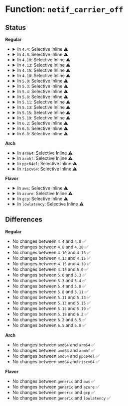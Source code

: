 # Function: <code>netif_carrier_off</code>

## Status
<b>Regular</b>
<ul>
<li>
<details>
<summary>In <code>4.4</code>: Selective Inline ⚠️</summary>

```c
void netif_carrier_off(struct net_device *dev);
```

**Collision:** Unique Global

**Inline:** Selective

**Transformation:** False

**Instances:**

```
In net/sched/sch_generic.c (ffffffff817412b0)
Location: net/sched/sch_generic.c:366
Inline: True
Direct callers:
  - drivers/net/phy/phy.c:phy_state_machine
  - drivers/net/phy/phy.c:phy_state_machine
  - drivers/net/phy/phy.c:phy_state_machine
  - drivers/net/tun.c:__tun_detach
  - drivers/net/virtio_net.c:virtnet_config_changed_work
  - drivers/net/virtio_net.c:virtnet_probe
  - drivers/net/xen-netfront.c:netfront_probe
```
**Symbols:**

```
ffffffff817412b0-ffffffff817412d6: netif_carrier_off (STB_GLOBAL)
```
</details>
</li>
<li>
<details>
<summary>In <code>4.8</code>: Selective Inline ⚠️</summary>

```c
void netif_carrier_off(struct net_device *dev);
```

**Collision:** Unique Global

**Inline:** Selective

**Transformation:** False

**Instances:**

```
In net/sched/sch_generic.c (ffffffff817ae160)
Location: net/sched/sch_generic.c:379
Inline: True
Direct callers:
  - drivers/net/phy/phy.c:phy_state_machine
  - drivers/net/phy/phy.c:phy_state_machine
  - drivers/net/phy/phy.c:phy_state_machine
  - drivers/net/phy/phy_device.c:phy_attach_direct
  - drivers/net/tun.c:__tun_detach
  - drivers/net/virtio_net.c:virtnet_probe
  - drivers/net/virtio_net.c:virtnet_config_changed_work
  - drivers/net/xen-netfront.c:netfront_probe
```
**Symbols:**

```
ffffffff817ae160-ffffffff817ae187: netif_carrier_off (STB_GLOBAL)
```
</details>
</li>
<li>
<details>
<summary>In <code>4.10</code>: Selective Inline ⚠️</summary>

```c
void netif_carrier_off(struct net_device *dev);
```

**Collision:** Unique Global

**Inline:** Selective

**Transformation:** False

**Instances:**

```
In net/sched/sch_generic.c (ffffffff817dd7f0)
Location: net/sched/sch_generic.c:379
Inline: True
Direct callers:
  - drivers/net/phy/phy.c:phy_state_machine
  - drivers/net/phy/phy.c:phy_state_machine
  - drivers/net/phy/phy.c:phy_state_machine
  - drivers/net/phy/phy_device.c:phy_attach_direct
  - drivers/net/tun.c:__tun_detach
  - drivers/net/xen-netfront.c:netfront_probe
```
**Symbols:**

```
ffffffff817dd7f0-ffffffff817dd817: netif_carrier_off (STB_GLOBAL)
```
</details>
</li>
<li>
<details>
<summary>In <code>4.13</code>: Selective Inline ⚠️</summary>

```c
void netif_carrier_off(struct net_device *dev);
```

**Collision:** Unique Global

**Inline:** Selective

**Transformation:** False

**Instances:**

```
In net/sched/sch_generic.c (ffffffff817fce20)
Location: net/sched/sch_generic.c:379
Inline: True
Direct callers:
  - drivers/net/phy/phy.c:phy_state_machine
  - drivers/net/phy/phy.c:phy_state_machine
  - drivers/net/phy/phy.c:phy_state_machine
  - drivers/net/phy/phy_device.c:phy_attach_direct
  - drivers/net/tun.c:__tun_detach
  - drivers/net/xen-netfront.c:netfront_probe
  - net/core/dev.c:netif_stacked_transfer_operstate
```
**Symbols:**

```
ffffffff817fce20-ffffffff817fce47: netif_carrier_off (STB_GLOBAL)
```
</details>
</li>
<li>
<details>
<summary>In <code>4.15</code>: Selective Inline ⚠️</summary>

```c
void netif_carrier_off(struct net_device *dev);
```

**Collision:** Unique Global

**Inline:** Selective

**Transformation:** False

**Instances:**

```
In net/sched/sch_generic.c (ffffffff8187a580)
Location: net/sched/sch_generic.c:386
Inline: True
Direct callers:
  - drivers/net/phy/phy_device.c:phy_attach_direct
  - drivers/net/phy/phy_device.c:phy_link_change
  - drivers/net/tun.c:__tun_detach
  - drivers/net/xen-netfront.c:netfront_probe
  - net/core/dev.c:netif_stacked_transfer_operstate
```
**Symbols:**

```
ffffffff8187a580-ffffffff8187a5a7: netif_carrier_off (STB_GLOBAL)
```
</details>
</li>
<li>
<details>
<summary>In <code>4.18</code>: Selective Inline ⚠️</summary>

```c
void netif_carrier_off(struct net_device *dev);
```

**Collision:** Unique Global

**Inline:** Selective

**Transformation:** False

**Instances:**

```
In net/sched/sch_generic.c (ffffffff818cbd70)
Location: net/sched/sch_generic.c:524
Inline: True
Direct callers:
  - drivers/net/phy/phy_device.c:phy_attach_direct
  - drivers/net/phy/phy_device.c:phy_link_change
  - drivers/net/tun.c:__tun_detach
  - drivers/net/xen-netfront.c:netfront_probe
  - net/core/dev.c:netif_stacked_transfer_operstate
```
**Symbols:**

```
ffffffff818cbd70-ffffffff818cbd9b: netif_carrier_off (STB_GLOBAL)
```
</details>
</li>
<li>
<details>
<summary>In <code>5.0</code>: Selective Inline ⚠️</summary>

```c
void netif_carrier_off(struct net_device *dev);
```

**Collision:** Unique Global

**Inline:** Selective

**Transformation:** False

**Instances:**

```
In net/sched/sch_generic.c (ffffffff818f7210)
Location: net/sched/sch_generic.c:524
Inline: True
Direct callers:
  - drivers/net/phy/phy_device.c:phy_attach_direct
  - drivers/net/phy/phy_device.c:phy_link_change
  - drivers/net/tun.c:__tun_chr_ioctl
  - drivers/net/tun.c:__tun_detach
  - drivers/net/xen-netfront.c:netfront_probe
  - net/core/dev.c:netif_stacked_transfer_operstate
```
**Symbols:**

```
ffffffff818f7210-ffffffff818f723b: netif_carrier_off (STB_GLOBAL)
```
</details>
</li>
<li>
<details>
<summary>In <code>5.3</code>: Selective Inline ⚠️</summary>

```c
void netif_carrier_off(struct net_device *dev);
```

**Collision:** Unique Global

**Inline:** Selective

**Transformation:** False

**Instances:**

```
In net/sched/sch_generic.c (ffffffff81956920)
Location: net/sched/sch_generic.c:511
Inline: True
Direct callers:
  - drivers/net/phy/phy_device.c:phy_attach_direct
  - drivers/net/phy/phy_device.c:phy_link_change
  - drivers/net/tun.c:__tun_chr_ioctl
  - drivers/net/tun.c:__tun_detach
  - drivers/net/xen-netfront.c:netfront_probe
  - net/core/dev.c:netif_stacked_transfer_operstate
  - net/core/dev.c:dev_change_proto_down_generic
```
**Symbols:**

```
ffffffff81956920-ffffffff8195694a: netif_carrier_off (STB_GLOBAL)
```
</details>
</li>
<li>
<details>
<summary>In <code>5.4</code>: Selective Inline ⚠️</summary>

```c
void netif_carrier_off(struct net_device *dev);
```

**Collision:** Unique Global

**Inline:** Selective

**Transformation:** False

**Instances:**

```
In net/sched/sch_generic.c (ffffffff8198cdc0)
Location: net/sched/sch_generic.c:511
Inline: True
Direct callers:
  - drivers/net/phy/phy_device.c:phy_attach_direct
  - drivers/net/phy/phy_device.c:phy_link_change
  - drivers/net/tun.c:__tun_chr_ioctl
  - drivers/net/tun.c:__tun_detach
  - drivers/net/xen-netfront.c:netfront_probe
  - net/core/dev.c:netif_stacked_transfer_operstate
  - net/core/dev.c:dev_change_proto_down_generic
```
**Symbols:**

```
ffffffff8198cdc0-ffffffff8198cdea: netif_carrier_off (STB_GLOBAL)
```
</details>
</li>
<li>
<details>
<summary>In <code>5.8</code>: Selective Inline ⚠️</summary>

```c
void netif_carrier_off(struct net_device *dev);
```

**Collision:** Unique Global

**Inline:** Selective

**Transformation:** False

**Instances:**

```
In net/sched/sch_generic.c (ffffffff81a64630)
Location: net/sched/sch_generic.c:507
Inline: True
Direct callers:
  - drivers/net/phy/phy_device.c:phy_attach_direct
  - drivers/net/phy/phy_device.c:phy_link_change
  - drivers/net/tun.c:__tun_detach
  - drivers/net/xen-netfront.c:xennet_disconnect_backend
  - drivers/net/xen-netfront.c:xennet_create_dev
  - net/core/dev.c:netif_stacked_transfer_operstate
  - net/core/dev.c:dev_change_proto_down_generic
```
**Symbols:**

```
ffffffff81a64630-ffffffff81a6465a: netif_carrier_off (STB_GLOBAL)
```
</details>
</li>
<li>
<details>
<summary>In <code>5.11</code>: Selective Inline ⚠️</summary>

```c
void netif_carrier_off(struct net_device *dev);
```

**Collision:** Unique Global

**Inline:** Selective

**Transformation:** False

**Instances:**

```
In net/sched/sch_generic.c (ffffffff81a6c770)
Location: net/sched/sch_generic.c:507
Inline: True
Direct callers:
  - drivers/net/phy/phy_device.c:phy_attach_direct
  - drivers/net/phy/phy_device.c:phy_link_change
  - drivers/net/tun.c:__tun_detach
  - drivers/net/xen-netfront.c:xennet_disconnect_backend
  - drivers/net/xen-netfront.c:xennet_create_dev
  - net/core/dev.c:netif_stacked_transfer_operstate
  - net/core/dev.c:dev_change_proto_down_generic
```
**Symbols:**

```
ffffffff81a6c770-ffffffff81a6c79a: netif_carrier_off (STB_GLOBAL)
```
</details>
</li>
<li>
<details>
<summary>In <code>5.13</code>: Selective Inline ⚠️</summary>

```c
void netif_carrier_off(struct net_device *dev);
```

**Collision:** Unique Global

**Inline:** Selective

**Transformation:** False

**Instances:**

```
In net/sched/sch_generic.c (ffffffff81a54f00)
Location: net/sched/sch_generic.c:532
Inline: True
Direct callers:
  - drivers/net/phy/phy_device.c:phy_attach_direct
  - drivers/net/phy/phy_device.c:phy_link_change
  - drivers/net/tun.c:__tun_chr_ioctl
  - drivers/net/tun.c:__tun_detach
  - drivers/net/xen-netfront.c:xennet_disconnect_backend
  - drivers/net/xen-netfront.c:xennet_create_dev
  - net/core/dev.c:netif_stacked_transfer_operstate
  - net/core/dev.c:dev_change_proto_down_generic
```
**Symbols:**

```
ffffffff81a54f00-ffffffff81a54f2a: netif_carrier_off (STB_GLOBAL)
```
</details>
</li>
<li>
<details>
<summary>In <code>5.15</code>: Selective Inline ⚠️</summary>

```c
void netif_carrier_off(struct net_device *dev);
```

**Collision:** Unique Global

**Inline:** Selective

**Transformation:** False

**Instances:**

```
In net/sched/sch_generic.c (ffffffff81b0dc10)
Location: net/sched/sch_generic.c:542
Inline: True
Direct callers:
  - drivers/net/phy/phy_device.c:phy_attach_direct
  - drivers/net/phy/phy_device.c:phy_link_change
  - drivers/net/tun.c:__tun_chr_ioctl
  - drivers/net/tun.c:__tun_detach
  - drivers/net/xen-netfront.c:xennet_disconnect_backend
  - drivers/net/xen-netfront.c:xennet_create_dev
  - net/core/dev.c:netif_stacked_transfer_operstate
  - net/core/dev.c:dev_change_proto_down_generic
```
**Symbols:**

```
ffffffff81b0dc10-ffffffff81b0dc3a: netif_carrier_off (STB_GLOBAL)
```
</details>
</li>
<li>
<details>
<summary>In <code>5.19</code>: Selective Inline ⚠️</summary>

```c
void netif_carrier_off(struct net_device *dev);
```

**Collision:** Unique Global

**Inline:** Selective

**Transformation:** False

**Instances:**

```
In net/sched/sch_generic.c (ffffffff81c94ff0)
Location: net/sched/sch_generic.c:597
Inline: True
Direct callers:
  - drivers/net/phy/phy_device.c:phy_attach_direct
  - drivers/net/phy/phy_device.c:phy_link_change
  - drivers/net/tun.c:__tun_chr_ioctl
  - drivers/net/tun.c:__tun_detach
  - drivers/net/xen-netfront.c:xennet_disconnect_backend
  - drivers/net/xen-netfront.c:xennet_create_dev
  - net/core/dev.c:netif_stacked_transfer_operstate
  - net/core/dev.c:dev_change_proto_down
```
**Symbols:**

```
ffffffff81c94ff0-ffffffff81c95026: netif_carrier_off (STB_GLOBAL)
```
</details>
</li>
<li>
<details>
<summary>In <code>6.2</code>: Selective Inline ⚠️</summary>

```c
void netif_carrier_off(struct net_device *dev);
```

**Collision:** Unique Global

**Inline:** Selective

**Transformation:** False

**Instances:**

```
In net/sched/sch_generic.c (ffffffff81e50ad0)
Location: net/sched/sch_generic.c:594
Inline: True
Direct callers:
  - drivers/net/phy/phy_device.c:phy_attach_direct
  - drivers/net/phy/phy_device.c:phy_link_change
  - drivers/net/tun.c:__tun_chr_ioctl
  - drivers/net/tun.c:__tun_detach
  - drivers/net/xen-netfront.c:xennet_disconnect_backend
  - drivers/net/xen-netfront.c:xennet_create_dev
  - net/core/dev.c:netif_stacked_transfer_operstate
  - net/core/dev.c:dev_change_proto_down
```
**Symbols:**

```
ffffffff81e50ad0-ffffffff81e50b06: netif_carrier_off (STB_GLOBAL)
```
</details>
</li>
<li>
<details>
<summary>In <code>6.5</code>: Selective Inline ⚠️</summary>

```c
void netif_carrier_off(struct net_device *dev);
```

**Collision:** Unique Global

**Inline:** Selective

**Transformation:** False

**Instances:**

```
In net/sched/sch_generic.c (ffffffff81eac2e0)
Location: net/sched/sch_generic.c:594
Inline: True
Direct callers:
  - drivers/net/phy/phy_device.c:phy_attach_direct
  - drivers/net/phy/phy_device.c:phy_link_change
  - drivers/net/tun.c:__tun_chr_ioctl
  - drivers/net/tun.c:__tun_detach
  - drivers/net/virtio_net.c:virtnet_probe
  - drivers/net/virtio_net.c:virtnet_config_changed_work
  - drivers/net/xen-netfront.c:xennet_disconnect_backend
  - drivers/net/xen-netfront.c:xennet_create_dev
  - drivers/net/net_failover.c:net_failover_create
  - drivers/net/net_failover.c:net_failover_slave_link_change
  - net/core/dev.c:netif_stacked_transfer_operstate
  - net/core/dev.c:dev_change_proto_down
```
**Symbols:**

```
ffffffff81eac2e0-ffffffff81eac316: netif_carrier_off (STB_GLOBAL)
```
</details>
</li>
<li>
<details>
<summary>In <code>6.8</code>: Selective Inline ⚠️</summary>

```c
void netif_carrier_off(struct net_device *dev);
```

**Collision:** Unique Global

**Inline:** Selective

**Transformation:** False

**Instances:**

```
In net/sched/sch_generic.c (ffffffff81f6ed70)
Location: net/sched/sch_generic.c:595
Inline: True
Direct callers:
  - drivers/net/netkit.c:netkit_new_link
  - drivers/net/netkit.c:netkit_new_link
  - drivers/net/netkit.c:netkit_close
  - drivers/net/netkit.c:netkit_close
  - drivers/net/phy/phy_device.c:phy_attach_direct
  - drivers/net/phy/phy_device.c:phy_link_change
  - drivers/net/tun.c:__tun_chr_ioctl
  - drivers/net/tun.c:__tun_detach
  - drivers/net/virtio_net.c:virtnet_probe
  - drivers/net/virtio_net.c:virtnet_config_changed_work
  - drivers/net/xen-netfront.c:xennet_disconnect_backend
  - drivers/net/xen-netfront.c:xennet_create_dev
  - drivers/net/net_failover.c:net_failover_create
  - drivers/net/net_failover.c:net_failover_slave_link_change
  - net/core/dev.c:netif_stacked_transfer_operstate
  - net/core/dev.c:dev_change_proto_down
```
**Symbols:**

```
ffffffff81f6ed70-ffffffff81f6eda9: netif_carrier_off (STB_GLOBAL)
```
</details>
</li>
</ul>
<b>Arch</b>
<ul>
<li>
<details>
<summary>In <code>arm64</code>: Selective Inline ⚠️</summary>

```c
void netif_carrier_off(struct net_device *dev);
```

**Collision:** Unique Global

**Inline:** Selective

**Transformation:** False

**Instances:**

```
In net/sched/sch_generic.c (ffff800010c37fa8)
Location: net/sched/sch_generic.c:511
Inline: True
Direct callers:
  - drivers/net/mii.c:mii_check_link
  - drivers/net/phy/phy_device.c:phy_attach_direct
  - drivers/net/phy/phy_device.c:phy_link_change
  - drivers/net/tun.c:__tun_chr_ioctl
  - drivers/net/tun.c:__tun_detach
  - drivers/net/ethernet/broadcom/bgmac.c:bgmac_enet_probe
  - drivers/net/ethernet/broadcom/bgmac.c:bgmac_stop
  - drivers/net/ethernet/freescale/fec_main.c:fec_probe
  - drivers/net/ethernet/smsc/smc91x.c:smc_close
  - drivers/net/ethernet/smsc/smc91x.c:smc_10bt_check_media
  - drivers/net/xen-netfront.c:netfront_probe
  - net/core/dev.c:netif_stacked_transfer_operstate
  - net/core/dev.c:dev_change_proto_down_generic
```
**Symbols:**

```
ffff800010c37fa8-ffff800010c38054: netif_carrier_off (STB_GLOBAL)
```
</details>
</li>
<li>
<details>
<summary>In <code>armhf</code>: Selective Inline ⚠️</summary>

```c
void netif_carrier_off(struct net_device *dev);
```

**Collision:** Unique Global

**Inline:** Selective

**Transformation:** False

**Instances:**

```
In net/sched/sch_generic.c (c0d4aa18)
Location: net/sched/sch_generic.c:511
Inline: True
Direct callers:
  - drivers/net/phy/phy_device.c:phy_attach_direct
  - drivers/net/phy/phy_device.c:phy_link_change
  - drivers/net/tun.c:__tun_detach
  - drivers/net/ethernet/freescale/fec_main.c:fec_probe
  - drivers/net/ethernet/ti/cpsw.c:cpsw_ndo_stop
  - drivers/net/ethernet/ti/cpsw.c:cpsw_ndo_open
  - drivers/net/ethernet/ti/cpsw.c:cpsw_ndo_open
  - drivers/net/ethernet/ti/cpsw.c:cpsw_adjust_link
  - net/core/dev.c:netif_stacked_transfer_operstate
  - net/core/dev.c:dev_change_proto_down_generic
```
**Symbols:**

```
c0d4aa18-c0d4aa78: netif_carrier_off (STB_GLOBAL)
```
</details>
</li>
<li>
<details>
<summary>In <code>ppc64el</code>: Selective Inline ⚠️</summary>

```c
void netif_carrier_off(struct net_device *dev);
```

**Collision:** Unique Global

**Inline:** Selective

**Transformation:** False

**Instances:**

```
In net/sched/sch_generic.c (c000000000d301c0)
Location: net/sched/sch_generic.c:511
Inline: True
Direct callers:
  - drivers/net/phy/phy_device.c:phy_attach_direct
  - drivers/net/phy/phy_device.c:phy_link_change
  - drivers/net/tun.c:__tun_chr_ioctl
  - drivers/net/tun.c:__tun_detach
  - net/core/dev.c:netif_stacked_transfer_operstate
  - net/core/dev.c:dev_change_proto_down_generic
```
**Symbols:**

```
c000000000d301c0-c000000000d3023c: netif_carrier_off (STB_GLOBAL)
```
</details>
</li>
<li>
<details>
<summary>In <code>riscv64</code>: Selective Inline ⚠️</summary>

```c
void netif_carrier_off(struct net_device *dev);
```

**Collision:** Unique Global

**Inline:** Selective

**Transformation:** False

**Instances:**

```
In net/sched/sch_generic.c (ffffffe0007a97b8)
Location: net/sched/sch_generic.c:511
Inline: True
Direct callers:
  - drivers/net/phy/phy_device.c:phy_attach_direct
  - drivers/net/phy/phy_device.c:phy_link_change
  - drivers/net/tun.c:__tun_detach
  - net/core/dev.c:netif_stacked_transfer_operstate
  - net/core/dev.c:dev_change_proto_down_generic
```
**Symbols:**

```
ffffffe0007a97b8-ffffffe0007a980a: netif_carrier_off (STB_GLOBAL)
```
</details>
</li>
</ul>
<b>Flavor</b>
<ul>
<li>
<details>
<summary>In <code>aws</code>: Selective Inline ⚠️</summary>

```c
void netif_carrier_off(struct net_device *dev);
```

**Collision:** Unique Global

**Inline:** Selective

**Transformation:** False

**Instances:**

```
In net/sched/sch_generic.c (ffffffff8192cc30)
Location: net/sched/sch_generic.c:511
Inline: True
Direct callers:
  - drivers/net/phy/phy_device.c:phy_attach_direct
  - drivers/net/phy/phy_device.c:phy_link_change
  - drivers/net/tun.c:__tun_chr_ioctl
  - drivers/net/tun.c:__tun_detach
  - drivers/net/xen-netfront.c:netfront_probe
  - net/core/dev.c:netif_stacked_transfer_operstate
  - net/core/dev.c:dev_change_proto_down_generic
```
**Symbols:**

```
ffffffff8192cc30-ffffffff8192cc5a: netif_carrier_off (STB_GLOBAL)
```
</details>
</li>
<li>
<details>
<summary>In <code>azure</code>: Selective Inline ⚠️</summary>

```c
void netif_carrier_off(struct net_device *dev);
```

**Collision:** Unique Global

**Inline:** Selective

**Transformation:** False

**Instances:**

```
In net/sched/sch_generic.c (ffffffff818e6730)
Location: net/sched/sch_generic.c:511
Inline: True
Direct callers:
  - drivers/net/phy/phy_device.c:phy_attach_direct
  - drivers/net/phy/phy_device.c:phy_link_change
  - drivers/net/tun.c:__tun_chr_ioctl
  - drivers/net/tun.c:__tun_detach
  - net/core/dev.c:netif_stacked_transfer_operstate
  - net/core/dev.c:dev_change_proto_down_generic
```
**Symbols:**

```
ffffffff818e6730-ffffffff818e675a: netif_carrier_off (STB_GLOBAL)
```
</details>
</li>
<li>
<details>
<summary>In <code>gcp</code>: Selective Inline ⚠️</summary>

```c
void netif_carrier_off(struct net_device *dev);
```

**Collision:** Unique Global

**Inline:** Selective

**Transformation:** False

**Instances:**

```
In net/sched/sch_generic.c (ffffffff8197ddc0)
Location: net/sched/sch_generic.c:511
Inline: True
Direct callers:
  - drivers/net/phy/phy_device.c:phy_attach_direct
  - drivers/net/phy/phy_device.c:phy_link_change
  - drivers/net/tun.c:__tun_chr_ioctl
  - drivers/net/tun.c:__tun_detach
  - drivers/net/xen-netfront.c:netfront_probe
  - net/core/dev.c:netif_stacked_transfer_operstate
  - net/core/dev.c:dev_change_proto_down_generic
```
**Symbols:**

```
ffffffff8197ddc0-ffffffff8197ddea: netif_carrier_off (STB_GLOBAL)
```
</details>
</li>
<li>
<details>
<summary>In <code>lowlatency</code>: Selective Inline ⚠️</summary>

```c
void netif_carrier_off(struct net_device *dev);
```

**Collision:** Unique Global

**Inline:** Selective

**Transformation:** False

**Instances:**

```
In net/sched/sch_generic.c (ffffffff819a06f0)
Location: net/sched/sch_generic.c:511
Inline: True
Direct callers:
  - drivers/net/phy/phy_device.c:phy_attach_direct
  - drivers/net/phy/phy_device.c:phy_link_change
  - drivers/net/tun.c:__tun_chr_ioctl
  - drivers/net/tun.c:__tun_detach
  - drivers/net/xen-netfront.c:netfront_probe
  - net/core/dev.c:netif_stacked_transfer_operstate
  - net/core/dev.c:dev_change_proto_down_generic
```
**Symbols:**

```
ffffffff819a06f0-ffffffff819a071a: netif_carrier_off (STB_GLOBAL)
```
</details>
</li>
</ul>

## Differences
<b>Regular</b>
<ul>
<li>
No changes between <code>4.4</code> and <code>4.8</code> ✅
</li>
<li>
No changes between <code>4.8</code> and <code>4.10</code> ✅
</li>
<li>
No changes between <code>4.10</code> and <code>4.13</code> ✅
</li>
<li>
No changes between <code>4.13</code> and <code>4.15</code> ✅
</li>
<li>
No changes between <code>4.15</code> and <code>4.18</code> ✅
</li>
<li>
No changes between <code>4.18</code> and <code>5.0</code> ✅
</li>
<li>
No changes between <code>5.0</code> and <code>5.3</code> ✅
</li>
<li>
No changes between <code>5.3</code> and <code>5.4</code> ✅
</li>
<li>
No changes between <code>5.4</code> and <code>5.8</code> ✅
</li>
<li>
No changes between <code>5.8</code> and <code>5.11</code> ✅
</li>
<li>
No changes between <code>5.11</code> and <code>5.13</code> ✅
</li>
<li>
No changes between <code>5.13</code> and <code>5.15</code> ✅
</li>
<li>
No changes between <code>5.15</code> and <code>5.19</code> ✅
</li>
<li>
No changes between <code>5.19</code> and <code>6.2</code> ✅
</li>
<li>
No changes between <code>6.2</code> and <code>6.5</code> ✅
</li>
<li>
No changes between <code>6.5</code> and <code>6.8</code> ✅
</li>
</ul>
<b>Arch</b>
<ul>
<li>
No changes between <code>amd64</code> and <code>arm64</code> ✅
</li>
<li>
No changes between <code>amd64</code> and <code>armhf</code> ✅
</li>
<li>
No changes between <code>amd64</code> and <code>ppc64el</code> ✅
</li>
<li>
No changes between <code>amd64</code> and <code>riscv64</code> ✅
</li>
</ul>
<b>Flavor</b>
<ul>
<li>
No changes between <code>generic</code> and <code>aws</code> ✅
</li>
<li>
No changes between <code>generic</code> and <code>azure</code> ✅
</li>
<li>
No changes between <code>generic</code> and <code>gcp</code> ✅
</li>
<li>
No changes between <code>generic</code> and <code>lowlatency</code> ✅
</li>
</ul>
